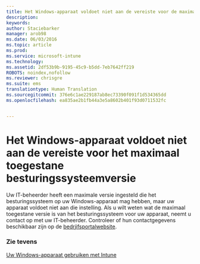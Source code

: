 ```yaml
---
title: Het Windows-apparaat voldoet niet aan de vereiste voor de maximaal toegestane besturingssysteemversie | Microsoft Intune
description: 
keywords: 
author: Staciebarker
manager: arob98
ms.date: 06/03/2016
ms.topic: article
ms.prod: 
ms.service: microsoft-intune
ms.technology: 
ms.assetid: 2df53b9b-9195-45c9-b5dd-7eb7642ff219
ROBOTS: noindex,nofollow
ms.reviewer: chrisgre
ms.suite: ems
translationtype: Human Translation
ms.sourcegitcommit: 376e6c1ae229187ab8ec73390f091f1d534365dd
ms.openlocfilehash: ea835ae2b1fb44a3e5a8602b401f93d0711532fc


---
```



# Het Windows-apparaat voldoet niet aan de vereiste voor het maximaal toegestane besturingssysteemversie

Uw IT-beheerder heeft een maximale versie ingesteld die het besturingssysteem op uw Windows-apparaat mag hebben, maar uw apparaat voldoet niet aan die instelling. Als u wilt weten wat de maximaal toegestane versie is van het besturingssysteem voor uw apparaat, neemt u contact op met uw IT-beheerder. Controleer of hun contactgegevens beschikbaar zijn op de [bedrjifsportalwebsite](http://portal.manage.microsoft.com).

### Zie tevens
[Uw Windows-apparaat gebruiken met Intune](using-your-windows-device-with-intune.md)


<!--HONumber=Jul16_HO3-->


